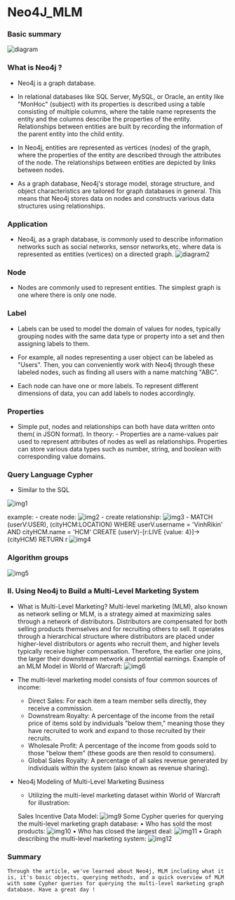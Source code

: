 # Neo4J_MLM
### Basic summary
![diagram](./image/img1.png)

### What is Neo4j ?

- Neo4j is a graph database.

- In relational databases like SQL Server, MySQL, or Oracle, an entity like "MonHoc" (subject) with its properties is described using a table consisting of multiple columns, where the table name represents the entity and the columns describe the properties of the entity. Relationships between entities are built by recording the information of the parent entity into the child entity.

- In Neo4j, entities are represented as vertices (nodes) of the graph, where the properties of the entity are described through the attributes of the node. The relationships between entities are depicted by links between nodes.

- As a graph database, Neo4j's storage model, storage structure, and object characteristics are tailored for graph databases in general. This means that Neo4j stores data on nodes and constructs various data structures using relationships.

### Application

- Neo4j, as a graph database, is commonly used to describe information networks such as social networks, sensor networks,etc. where data is represented as entities (vertices) on a directed graph.
![diagram2](./image/img2.png)

### Node

- Nodes are commonly used to represent entities. The simplest graph is one where there is only one node.

### Label

- Labels can be used to model the domain of values for nodes, typically grouping nodes with the same data type or property into a set and then assigning labels to them.

- For example, all nodes representing a user object can be labeled as "Users". Then, you can conveniently work with Neo4j through these labeled nodes, such as finding all users with a name matching "ABC".

- Each node can have one or more labels. To represent different dimensions of data, you can add labels to nodes accordingly.

### Properties

- Simple put, nodes and relationships can both have data written onto them( in JSON format). In theory:
        - Properties are a name-values pair used to represent attributes of nodes as well as relationships. Properties can store various data types such as number, string, and boolean with corresponding value domains.

### Query Language Cypher

- Similar to the SQL

![img1](./image/img3.png)

example:
    - create node:
    ![img2](./image/img4.png)
    - create relationship:
    ![img3](./image/img5.png)
    - MATCH (userV:USER), (cityHCM:LOCATION) WHERE userV.username = 'VinhRikin' AND cityHCM.name = 'HCM' CREATE (userV)-[r:LIVE {value: 4}]->(cityHCM) RETURN r
    ![img4](./image/img6.png)

### Algorithm groups

![img5](./image/img7.png)

### II. Using Neo4j to Build a Multi-Level Marketing System
-  What is Multi-Level Marketing?
    Multi-level marketing (MLM), also known as network selling or MLM, is a strategy aimed at maximizing sales through a network of distributors. Distributors are compensated for both selling products themselves and for recruiting others to sell. It operates through a hierarchical structure where distributors are placed under higher-level distributors or agents who recruit them, and higher levels typically receive higher compensation. Therefore, the earlier one joins, the larger their downstream network and potential earnings.
    Example of an MLM Model in World of Warcraft:
    ![img6](./image/img8.png)
- The multi-level marketing model consists of four common sources of income:
    - Direct Sales: For each item a team member sells directly, they receive a commission.
    - Downstream Royalty: A percentage of the income from the retail price of items sold by individuals "below them," meaning those they have recruited to work and expand to those recruited by their recruits.
    - Wholesale Profit: A percentage of the income from goods sold to those "below them" (these goods are then resold to consumers).
    - Global Sales Royalty: A percentage of all sales revenue generated by individuals within the system (also known as revenue sharing).

- Neo4j Modeling of Multi-Level Marketing Business

    * Utilizing the multi-level marketing dataset within World of Warcraft for illustration:

    Sales Incentive Data Model:
    ![img9](./image/img9.png)
    Some Cypher queries for querying the multi-level marketing graph database:
    • Who has sold the most products:
    ![img10](./image/img10.png)
    • Who has closed the largest deal:
    ![img11](./image/img11.png)
    • Graph describing the multi-level marketing system:
    ![img12](./image/img12.png)

### Summary

    Through the article, we've learned about Neo4j, MLM including what it is, it's basic objects, querying methods, and a quick overview of MLM with some Cypher queries for querying the multi-level marketing graph database. Have a great day !










